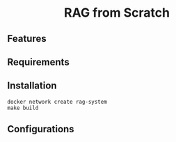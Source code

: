 <div align="center">

# RAG from Scratch

</div>

## Features


## Requirements


## Installation

```
docker network create rag-system
make build
```

## Configurations

